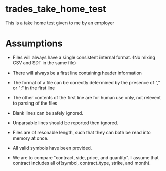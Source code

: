 trades_take_home_test
=====================

This is a take home test given to me by an employer


Assumptions
===========
* Files will always have a single consistent internal format. (No mixing CSV and SDT in the same file)

* There will always be a first line containing header information

* The format of a file can be correctly determined by the presence of "," or ";" in the first line

* The other contents of the first line are for human use only, not relevent to parsing of the files

* Blank lines can be safely ignored.

* Unparsable lines should be reported then ignored.

* Files are of resonable length, such that they can both be read into memory at once.

* All valid symbols have been provided.

* We are to compare "contract, side, price, and quantity". I assume that contract includes all of(symbol, contract_type, strike, and month).
